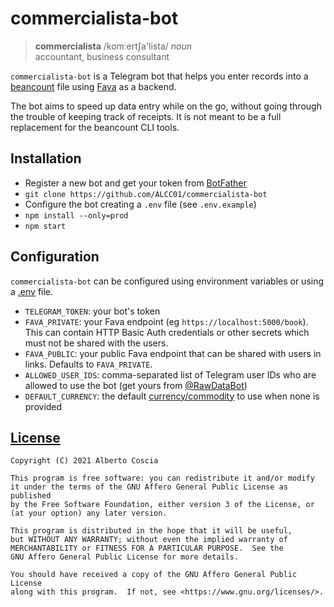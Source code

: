 # commercialista-bot

> **commercialista** /komːertʃa'lista/ _noun_ <br>
> accountant, business consultant

`commercialista-bot` is a Telegram bot that helps you enter records into a
[beancount][beancount] file using [Fava][fava] as a backend.

The bot aims to speed up data entry while on the go, without going through the
trouble of keeping track of receipts. It is not meant to be a full replacement
for the beancount CLI tools.

## Installation

* Register a new bot and get your token from [BotFather][botfather]
* `git clone https://github.com/ALCC01/commercialista-bot`
* Configure the bot creating a `.env` file (see `.env.example`)
* `npm install --only=prod`
* `npm start`

## Configuration
`commercialista-bot` can be configured using environment variables or using a
[.env][dotenv] file.

* `TELEGRAM_TOKEN`: your bot's token
* `FAVA_PRIVATE`: your Fava endpoint (eg `https://localhost:5000/book`). This
  can contain HTTP Basic Auth credentials or other secrets which must not be
  shared with the users.
* `FAVA_PUBLIC`: your public Fava endpoint that can be shared with users in
  links. Defaults to `FAVA_PRIVATE`.
* `ALLOWED_USER_IDS`: comma-separated list of Telegram user IDs who are allowed
  to use the bot (get yours from [@RawDataBot][raw])
* `DEFAULT_CURRENCY`: the default [currency/commodity][commodities] to use when
  none is provided

## [License](./LICENSE)

    Copyright (C) 2021 Alberto Coscia

    This program is free software: you can redistribute it and/or modify
    it under the terms of the GNU Affero General Public License as published
    by the Free Software Foundation, either version 3 of the License, or
    (at your option) any later version.

    This program is distributed in the hope that it will be useful,
    but WITHOUT ANY WARRANTY; without even the implied warranty of
    MERCHANTABILITY or FITNESS FOR A PARTICULAR PURPOSE.  See the
    GNU Affero General Public License for more details.

    You should have received a copy of the GNU Affero General Public License
    along with this program.  If not, see <https://www.gnu.org/licenses/>.

[beancount]: https://github.com/beancount/beancount
[fava]: https://beancount.github.io/fava/
[botfather]: https://t.me/BotFather
[dotenv]: https://www.npmjs.com/package/dotenv
[raw]: https://t.me/RawDataBot
[commodities]: https://beancount.github.io/docs/beancount_language_syntax.html#commodities-currencies
